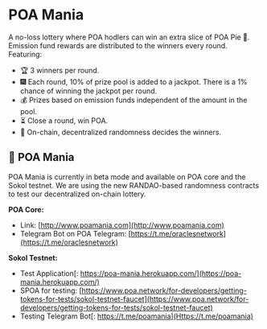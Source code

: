 # POA Mania

A no-loss lottery where POA hodlers can win an extra slice of POA Pie 🥧. Emission fund rewards are distributed to the winners every round. Featuring:

* 🏆 3 winners per round.
* 🎆 Each round, 10% of prize pool is added to a jackpot. There is a 1% chance of winning the jackpot per round.
* 💰 Prizes based on emission funds independent of the amount in the pool.
* ⏳ Close a round, win POA. 
* 🎲 On-chain, decentralized randomness decides the winners.

## 🎲 POA Mania 

POA Mania is currently in beta mode and available on POA core and the Sokol testnet. We are using the new RANDAO-based randomness contracts to test our decentralized on-chain lottery. 

**POA Core:**

* Link: [http://www.poamania.com](http://www.poamania.com)
* Telegram Bot on POA Telegram: [https://t.me/oraclesnetwork](https://t.me/oraclesnetwork)

**Sokol Testnet:**

* Test Application[: https://poa-mania.herokuapp.com/](https://poa-mania.herokuapp.com/)
* SPOA for testing: [https://www.poa.network/for-developers/getting-tokens-for-tests/sokol-testnet-faucet](https://www.poa.network/for-developers/getting-tokens-for-tests/sokol-testnet-faucet)
* Testing Telegram Bot[: https://t.me/poamania](Https://t.me/poamania)




